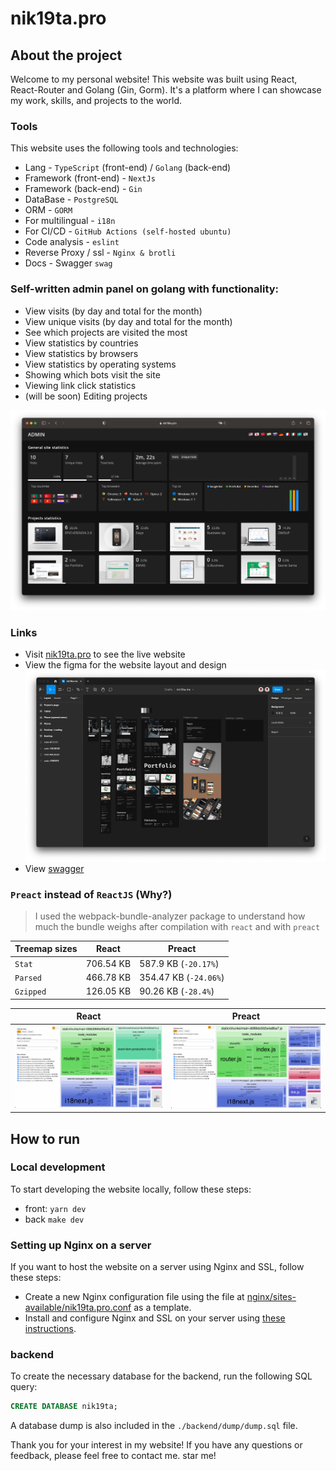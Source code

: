 # nik19ta.pro

## About the project

Welcome to my personal website! This website was built using React, React-Router and Golang (Gin, Gorm). It's a platform where I can showcase my work, skills, and projects to the world. 

### Tools

This website uses the following tools and technologies:

- Lang - `TypeScript` (front-end) / `Golang` (back-end)
- Framework (front-end) - `NextJs`
- Framework (back-end) - `Gin`
- DataBase - `PostgreSQL`
- ORM - `GORM`
- For multilingual - `i18n`
- For CI/CD - `GitHub Actions (self-hosted ubuntu)`
- Code analysis - `eslint`
- Reverse Proxy / ssl - `Nginx & brotli`
- Docs - Swagger `swag`

### Self-written admin panel on golang with functionality:
- View visits (by day and total for the month)
- View unique visits (by day and total for the month)
- See which projects are visited the most
- View statistics by countries
- View statistics by browsers
- View statistics by operating systems
- Showing which bots visit the site
- Viewing link click statistics
- (will be soon) Editing projects

![admin panel](./README/admin.png)

### Links

- Visit [nik19ta.pro](https://nik19ta.pro) to see the live website
- View the figma for the website layout and design [![wiew figma](./README/figma.png)](https://www.figma.com/file/NKcx7nhqQJoVLYecFC9USK/nik19ta.me)
- View [swagger](https://nik19ta.pro/swagger/index.html)


### `Preact` instead of `ReactJS` (Why?)

> I used the webpack-bundle-analyzer package to understand how much the bundle weighs after compilation with `react` and with `preact`

| Treemap sizes | React | Preact |
| --- | --- | --- |
| `Stat` | 706.54 KB | 587.9 KB (`-20.17%`) |
| `Parsed` | 466.78 KB | 354.47 KB (`-24.06%`) |
| `Gzipped` | 126.05 KB | 90.26 KB (`-28.4%`) |

| React | Preact |
| --- | --- |
| ![weight of the project with react](./README/analyze/react.jpg) | ![weight of the project with preact](./README/analyze/preact.jpg) |

## How to run

### Local development

To start developing the website locally, follow these steps:

- front: `yarn dev`
- back `make dev`

### Setting up Nginx on a server

If you want to host the website on a server using Nginx and SSL, follow these steps:

- Create a new Nginx configuration file using the file at [nginx/sites-available/nik19ta.pro.conf](./backend/nginx/sites-available/nik19ta.pro.conf) as a template.
- Install and configure Nginx and SSL on your server using [these instructions](https://github.com/pepelsbey/playground/tree/main/56).

### backend

To create the necessary database for the backend, run the following SQL query:

```sql
CREATE DATABASE nik19ta;
```

A database dump is also included in the `./backend/dump/dump.sql` file.

Thank you for your interest in my website! If you have any questions or feedback, please feel free to contact me. star me!
